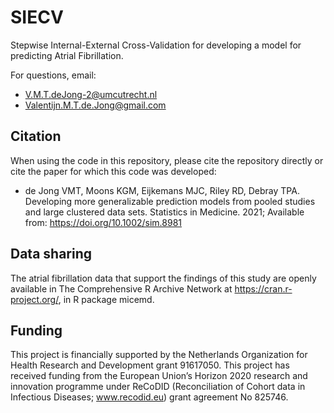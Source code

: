 # SIECV
Stepwise Internal-External Cross-Validation for developing a model for predicting Atrial Fibrillation. 

For questions, email:
- V.M.T.deJong-2@umcutrecht.nl
- Valentijn.M.T.de.Jong@gmail.com

## Citation
When using the code in this repository, please cite the repository directly or cite the paper for which this code was developed:
* de Jong VMT, Moons KGM, Eijkemans MJC, Riley RD, Debray TPA. Developing more generalizable prediction models from pooled studies and large clustered data sets. Statistics in Medicine. 2021; Available from: https://doi.org/10.1002/sim.8981

## Data sharing
The atrial fibrillation data that support the findings of this study are openly available in The Comprehensive R Archive Network at https://cran.r-project.org/, in R package micemd.

## Funding
This project is financially supported by the Netherlands Organization for Health Research and Development grant 91617050. This project has received funding from the European Union’s Horizon 2020 research and innovation programme under ReCoDID (Reconciliation of Cohort data in Infectious Diseases; www.recodid.eu) grant agreement No 825746.
